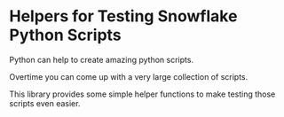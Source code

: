 # Helpers for Testing Snowflake Python Scripts

Python can help to create amazing python scripts.

Overtime you can come up with a very large collection of scripts.

This library provides some simple helper functions to make testing those scripts even easier.


